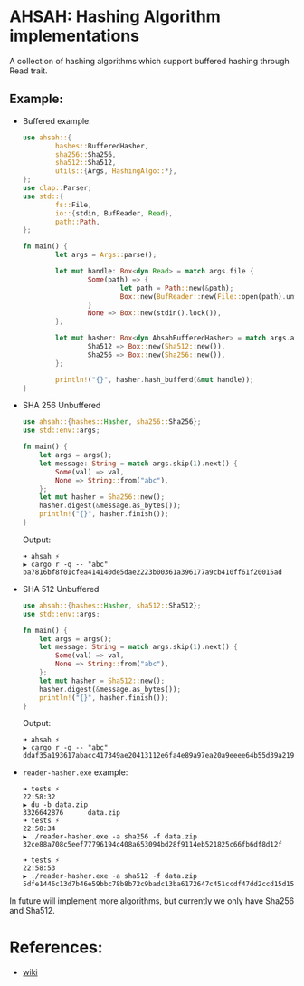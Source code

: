 # AHSAH: Hashing Algorithm implementations

A collection of hashing algorithms which support buffered hashing through Read trait.

## Example: 
* Buffered example: 
	```rust
	use ahsah::{
			hashes::BufferedHasher,
			sha256::Sha256,
			sha512::Sha512,
			utils::{Args, HashingAlgo::*},
	};
	use clap::Parser;
	use std::{
			fs::File,
			io::{stdin, BufReader, Read},
			path::Path,
	};

	fn main() {
			let args = Args::parse();

			let mut handle: Box<dyn Read> = match args.file {
					Some(path) => {
							let path = Path::new(&path);
							Box::new(BufReader::new(File::open(path).unwrap()))
					}
					None => Box::new(stdin().lock()),
			};

			let mut hasher: Box<dyn AhsahBufferedHasher> = match args.algo {
					Sha512 => Box::new(Sha512::new()),
					Sha256 => Box::new(Sha256::new()),
			};

			println!("{}", hasher.hash_bufferd(&mut handle));
	}
	```

* SHA 256 Unbuffered
  ```rust
  use ahsah::{hashes::Hasher, sha256::Sha256};
  use std::env::args;
  
  fn main() {
      let args = args();
      let message: String = match args.skip(1).next() {
          Some(val) => val,
          None => String::from("abc"),
      };
      let mut hasher = Sha256::new();
      hasher.digest(&message.as_bytes());
      println!("{}", hasher.finish());
  }
  ```
	Output: 
	```console
	➜ ahsah ⚡
	▶ cargo r -q -- "abc"
	ba7816bf8f01cfea414140de5dae2223b00361a396177a9cb410ff61f20015ad
	```
* SHA 512 Unbuffered
  ```rust
  use ahsah::{hashes::Hasher, sha512::Sha512};
  use std::env::args;
  
  fn main() {
      let args = args();
      let message: String = match args.skip(1).next() {
          Some(val) => val,
          None => String::from("abc"),
      };
      let mut hasher = Sha512::new();
      hasher.digest(&message.as_bytes());
      println!("{}", hasher.finish());
  }
  ```
	Output: 
	```console
	➜ ahsah ⚡
	▶ cargo r -q -- "abc"
	ddaf35a193617abacc417349ae20413112e6fa4e89a97ea20a9eeee64b55d39a2192992a274fc1a836ba3c23a3feebbd454d4423643ce80e2a9ac94fa54ca49f
	```
* `reader-hasher.exe` example:
	
	```console
	➜ tests ⚡                                                                                                   22:58:32
	▶ du -b data.zip
	3326642876      data.zip
	➜ tests ⚡                                                                                                   22:58:34
	▶ ./reader-hasher.exe -a sha256 -f data.zip
	32ce88a708c5eef77796194c408a653094bd28f9114eb521825c66fb6df8d12f
	
	➜ tests ⚡                                                                                                   22:58:53
	▶ ./reader-hasher.exe -a sha512 -f data.zip
	5dfe1446c13d7b46e59bbc78b8b72c9badc13ba6172647c451ccdf47dd2ccd15d156aa221cc8c2feb9bbb03bc6e8a7c5212e60d25d3ebbd4876ae8e96b1b7bce
	```

In future will implement more algorithms, but currently we only have Sha256 and Sha512.

# References: 
* [wiki](https://en.wikipedia.org/wiki/SHA-2)

